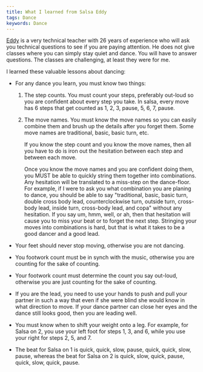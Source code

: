 ```yaml
---
title: What I learned from Salsa Eddy
tags: Dance
keywords: Dance
---
```


[Eddy][Salsa Eddy] is a very technical teacher with 26 years of experience who
will ask you technical questions to see if you are paying attention. He does not
give classes where you can simply stay quiet and dance. You will have to answer
questions. The classes are challenging, at least they were for me.

I learned these valuable lessons about dancing:

- For any dance you learn, you must know two things:

  1. The step counts. You must count your steps, preferably out-loud so you are
     confident about every step you take. In salsa, every move has 6 steps that
     get counted as 1, 2, 3, pause, 5, 6, 7, pause.
  2. The move names. You must know the move names so you can easily combine them
     and brush up the details after you forget them. Some move names are
     traditional, basic, basic turn, etc.

     If you know the step count and you know the move names, then all you have
     to do is iron out the hesitation between each step and between each move.

     Once you know the move names and you are confident doing them, you MUST be
     able to quickly string them together into combinations. Any hesitation will
     be translated to a miss-step on the dance-floor. For example, if I were to
     ask you what combination you are planing to dance, you should be able to
     say "traditional, basic, basic turn, double cross body lead,
     counterclockwise turn, outside turn, cross-body lead, inside turn,
     cross-body lead, and copa" without any hesitation. If you say um, hmm,
     well, or ah, then that hesitation will cause you to miss your beat or to
     forget the next step. Stringing your moves into combinations is hard, but
     that is what it takes to be a good dancer and a good lead.

- Your feet should never stop moving, otherwise you are not dancing.
- You footwork count must be in synch with the music, otherwise you are counting
  for the sake of counting.
- Your footwork count must determine the count you say out-loud, otherwise you
  are just counting for the sake of counting.
- If you are the lead, you need to use your hands to push and pull your partner
  in such a way that even if she were blind she would know in what direction to
  move. If your dance partner can close her eyes and the dance still looks good,
  then you are leading well.
- You must know when to shift your weight onto a leg. For example, for
  Salsa on 2, you use your left foot for steps 1, 3, and 6, while you use your
  right for steps 2, 5, and 7.
- The beat for Salsa on 1 is quick, quick, slow, pause, quick, quick, slow,
  pause, whereas the beat for Salsa on 2 is quick, slow, quick, pause, quick,
  slow, quick, pause.

[Salsa Eddy]: https://www.salsaeddy.com/
